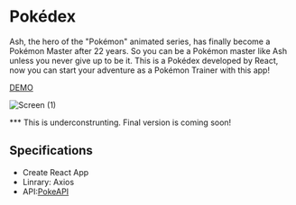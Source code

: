 # Pokédex
Ash, the hero of the "Pokémon" animated series, has finally become a Pokémon Master after 22 years.
So you can be a Pokémon master like Ash unless you never give up to be it.
This is a Pokédex developed by React, now you can start your adventure as a Pokémon Trainer with this app!

[DEMO](https://react-pokedex-v1.netlify.com/)

![Screen (1)](https://user-images.githubusercontent.com/32582917/68179214-d69cc200-ff43-11e9-95aa-26d85a192613.gif)

*** This is underconstrunting. Final version is coming soon!

## Specifications
- Create React App
- Linrary: Axios
- API:[PokeAPI](https://pokeapi.co/)

